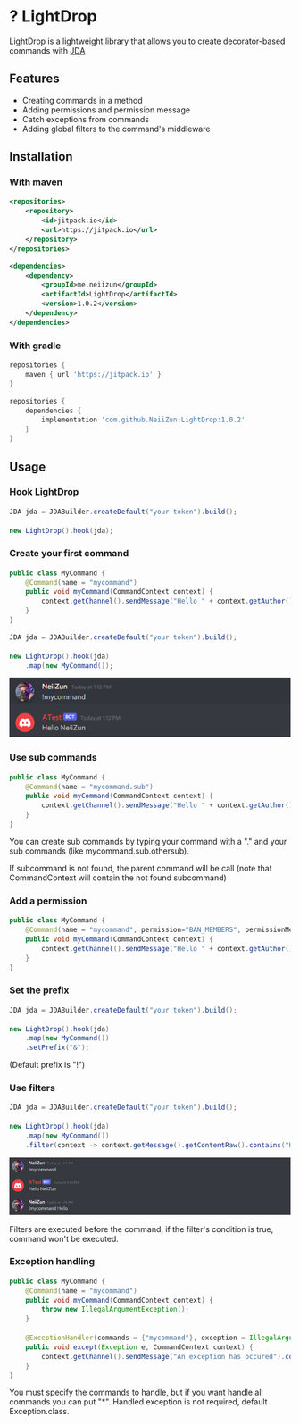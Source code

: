 # ? LightDrop

LightDrop is a lightweight library that allows you to create decorator-based commands with <a href="https://github.com/DV8FromTheWorld/JDA">JDA</a>

## Features

<ul>
    <li>Creating commands in a method</li>
    <li>Adding permissions and permission message</li>
    <li>Catch exceptions from commands</li>
    <li>Adding global filters to the command's middleware</li>
</ul>

## Installation

### With maven

```xml
<repositories>
    <repository>
        <id>jitpack.io</id>
        <url>https://jitpack.io</url>
    </repository>
</repositories>
```

```xml
<dependencies>
    <dependency>
        <groupId>me.neiizun</groupId>
        <artifactId>LightDrop</artifactId>
        <version>1.0.2</version>
    </dependency>
</dependencies>
```

### With gradle

```groovy
repositories {
    maven { url 'https://jitpack.io' }
}
```

```groovy
repositories {
    dependencies {
        implementation 'com.github.NeiiZun:LightDrop:1.0.2'
    }
}
```
## Usage

### Hook LightDrop

```java
JDA jda = JDABuilder.createDefault("your token").build();
        
new LightDrop().hook(jda);
```

### Create your first command

```java
public class MyCommand {
    @Command(name = "mycommand")
    public void myCommand(CommandContext context) {
        context.getChannel().sendMessage("Hello " + context.getAuthor().getName()).complete();
    }
}
```

```java 
JDA jda = JDABuilder.createDefault("your token").build();
        
new LightDrop().hook(jda)
    .map(new MyCommand());
```

![](images/img1.png)

### Use sub commands
```java
public class MyCommand {
    @Command(name = "mycommand.sub")
    public void myCommand(CommandContext context) {
        context.getChannel().sendMessage("Hello " + context.getAuthor().getName()).complete();
    }
}
```
You can create sub commands by typing your command with a "." and your sub commands (like mycommand.sub.othersub).

If subcommand is not found, the parent command will be call (note that CommandContext will contain the not found subcommand)
### Add a permission

```java
public class MyCommand {
    @Command(name = "mycommand", permission="BAN_MEMBERS", permissionMessage="Sorry but you must have `{permission}`")
    public void myCommand(CommandContext context) {
        context.getChannel().sendMessage("Hello " + context.getAuthor().getName()).complete();
    }
}
```

### Set the prefix

```java 
JDA jda = JDABuilder.createDefault("your token").build();
        
new LightDrop().hook(jda)
    .map(new MyCommand())
    .setPrefix("&");
```
(Default prefix is "!")

### Use filters
```java
JDA jda = JDABuilder.createDefault("your token").build();
        
new LightDrop().hook(jda)
    .map(new MyCommand())
    .filter(context -> context.getMessage().getContentRaw().contains("Hello"));
```

![](images/img2.png)

Filters are executed before the command, if the filter's condition is true, command won't be executed.

### Exception handling

```java
public class MyCommand {
    @Command(name = "mycommand")
    public void myCommand(CommandContext context) {
        throw new IllegalArgumentException();
    }

    @ExceptionHandler(commands = {"mycommand"}, exception = IllegalArgumentException.class)
    public void except(Exception e, CommandContext context) {
        context.getChannel().sendMessage("An exception has occured").complete();
    }
}

```

You must specify the commands to handle, but if you want handle all commands you can put "*".
Handled exception is not required, default Exception.class.